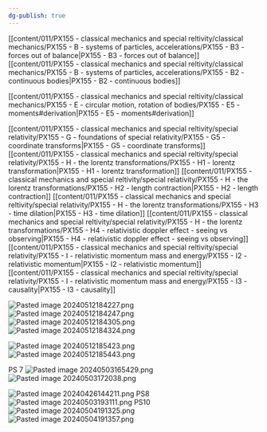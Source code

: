 ```yaml
---
dg-publish: true
---
```

[[content/011/PX155 - classical mechanics and special reltivity/classical mechanics/PX155 - B - systems of particles, accelerations/PX155 - B3 - forces out of balance\|PX155 - B3 - forces out of balance]]
[[content/011/PX155 - classical mechanics and special reltivity/classical mechanics/PX155 - B - systems of particles, accelerations/PX155 - B2 - continuous bodies\|PX155 - B2 - continuous bodies]]

[[content/011/PX155 - classical mechanics and special reltivity/classical mechanics/PX155 - E - circular motion, rotation of bodies/PX155 - E5 - moments#derivation\|PX155 - E5 - moments#derivation]]

[[content/011/PX155 - classical mechanics and special reltivity/special relativity/PX155 - G - foundations of special relativity/PX155 - G5 - coordinate transforms\|PX155 - G5 - coordinate transforms]]
[[content/011/PX155 - classical mechanics and special reltivity/special relativity/PX155 - H - the lorentz transformations/PX155 - H1 - lorentz transformation\|PX155 - H1 - lorentz transformation]]
[[content/011/PX155 - classical mechanics and special reltivity/special relativity/PX155 - H - the lorentz transformations/PX155 - H2 - length contraction\|PX155 - H2 - length contraction]]
[[content/011/PX155 - classical mechanics and special reltivity/special relativity/PX155 - H - the lorentz transformations/PX155 - H3 - time dilation\|PX155 - H3 - time dilation]]
[[content/011/PX155 - classical mechanics and special reltivity/special relativity/PX155 - H - the lorentz transformations/PX155 - H4 - relativistic doppler effect - seeing vs observing\|PX155 - H4 - relativistic doppler effect - seeing vs observing]]
[[content/011/PX155 - classical mechanics and special reltivity/special relativity/PX155 - I - relativistic momentum mass and energy/PX155 - I2 - relativistic momentum\|PX155 - I2 - relativistic momentum]]
[[content/011/PX155 - classical mechanics and special reltivity/special relativity/PX155 - I - relativistic momentum mass and energy/PX155 - I3 - causality\|PX155 - I3 - causality]]

![Pasted image 20240512184227.png](/img/user/pics/Pasted%20image%2020240512184227.png)
![Pasted image 20240512184247.png](/img/user/pics/Pasted%20image%2020240512184247.png)
![Pasted image 20240512184305.png](/img/user/pics/Pasted%20image%2020240512184305.png)
![Pasted image 20240512184324.png](/img/user/pics/Pasted%20image%2020240512184324.png)

![Pasted image 20240512185423.png](/img/user/pics/Pasted%20image%2020240512185423.png)
![Pasted image 20240512185443.png](/img/user/pics/Pasted%20image%2020240512185443.png)



PS 7 ![Pasted image 20240503165429.png](/img/user/pics/Pasted%20image%2020240503165429.png)
![Pasted image 20240503172038.png](/img/user/pics/Pasted%20image%2020240503172038.png)

![Pasted image 20240426144211.png](/img/user/pics/Pasted%20image%2020240426144211.png)
PS8 ![Pasted image 20240503193111.png](/img/user/pics/Pasted%20image%2020240503193111.png)
PS10 ![Pasted image 20240504191325.png](/img/user/pics/Pasted%20image%2020240504191325.png)
![Pasted image 20240504191357.png](/img/user/pics/Pasted%20image%2020240504191357.png)
